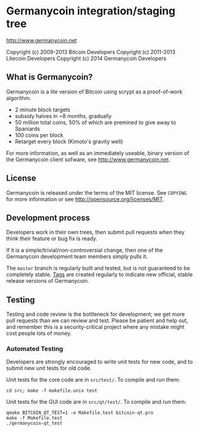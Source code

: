 Germanycoin integration/staging tree
================================

http://www.germanycoin.net

Copyright (c) 2009-2013 Bitcoin Developers
Copyright (c) 2011-2013 Litecoin Developers
Copyright (c) 2014 Germanycoin Developers

What is Germanycoin?
----------------

Germanycoin is a lite version of Bitcoin using scrypt as a proof-of-work algorithm.
 - 2 minute block targets
 - subsidy halves in ~8 months, gradually
 - 50 million total coins, 50% of which are premined to give away to Spaniards
 - 100 coins per block
 - Retarget every block (Kimoto's gravity well)

For more information, as well as an immediately useable, binary version of
the Germanycoin client sofware, see http://www.germanycoin.net.

License
-------

Germanycoin is released under the terms of the MIT license. See `COPYING` for more
information or see http://opensource.org/licenses/MIT.

Development process
-------------------

Developers work in their own trees, then submit pull requests when they think
their feature or bug fix is ready.

If it is a simple/trivial/non-controversial change, then one of the Germanycoin
development team members simply pulls it.

The `master` branch is regularly built and tested, but is not guaranteed to be
completely stable. [Tags](https://github.com/bitcoin/bitcoin/tags) are created
regularly to indicate new official, stable release versions of Germanycoin.

Testing
-------

Testing and code review is the bottleneck for development; we get more pull
requests than we can review and test. Please be patient and help out, and
remember this is a security-critical project where any mistake might cost people
lots of money.

### Automated Testing

Developers are strongly encouraged to write unit tests for new code, and to
submit new unit tests for old code.

Unit tests for the core code are in `src/test/`. To compile and run them:

    cd src; make -f makefile.unix test

Unit tests for the GUI code are in `src/qt/test/`. To compile and run them:

    qmake BITCOIN_QT_TEST=1 -o Makefile.test bitcoin-qt.pro
    make -f Makefile.test
    ./germanycoin-qt_test

